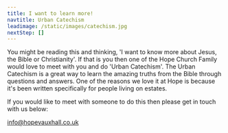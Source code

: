 ```yaml
---
title: I want to learn more!
navtitle: Urban Catechism
leadimage: /static/images/catechism.jpg
nextStep: []
---
```

You might be reading this and thinking, 'I want to know more about Jesus, the Bible or Christianity'. If that is you then one of the Hope Church Family would love to meet with you and do 'Urban Catechism'. The Urban Catechism is a great way to learn the amazing truths from the Bible through questions and answers. One of the reasons we love it at Hope is because it's been written specifically for people living on estates. 

If you would like to meet with someone to do this then please get in touch with us below:

[info@hopevauxhall.co.uk](info@hopevauxhall.co.uk)